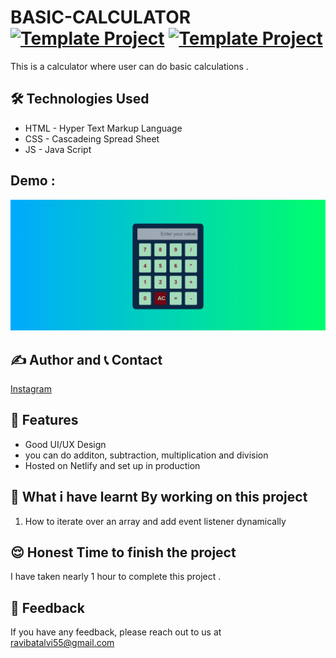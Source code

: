 # BASIC-CALCULATOR [![Template Project](https://img.shields.io/badge/Web-App-red)](http://www.gnu.org/licenses/agpl-3.0) [![Template Project](https://img.shields.io/badge/Technologies%20-HTML%2FCSS%2FJS-brightgreen)](http://www.gnu.org/licenses/agpl-3.0)

This is a calculator where user can do basic calculations .


## 🛠 Technologies Used
  - HTML - Hyper Text Markup Language
  - CSS - Cascadeing Spread Sheet
  - JS - Java Script

## Demo : 
![](./127.0.0.1_5500_index.html.png)





## ✍️ Author and 📞 Contact

  [Instagram](https://www.instagram.com/ravibatalvi752/)
   

## 📝 Features

- Good UI/UX Design
- you can do additon, subtraction, multiplication and division 
- Hosted on Netlify and set up in production

## 🤔 What i have learnt By working on this project
1. How to iterate over an array and add event listener dynamically


## 😌 Honest Time to finish the project

I have taken nearly 1 hour to complete this project .

## 👀 Feedback
If you have any feedback, please reach out to us at ravibatalvi55@gmail.com

